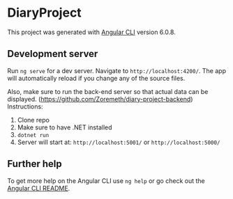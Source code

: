 # DiaryProject

This project was generated with [Angular CLI](https://github.com/angular/angular-cli) version 6.0.8.

## Development server

Run `ng serve` for a dev server. Navigate to `http://localhost:4200/`. The app will automatically reload if you change any of the source files.

Also, make sure to run the back-end server so that actual data can be displayed.
(https://github.com/Zoremeth/diary-project-backend)
Instructions:
1. Clone repo
2. Make sure to have .NET installed
3. ``dotnet run``
4. Server will start at: ``http://localhost:5001/`` or ``http://localhost:5000/``

## Further help

To get more help on the Angular CLI use `ng help` or go check out the [Angular CLI README](https://github.com/angular/angular-cli/blob/master/README.md).
